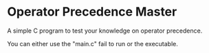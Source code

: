 # Operator Precedence Master
A simple C program to test your knowledge on operator precedence.

You can either use the "main.c" fail to run or the executable.
